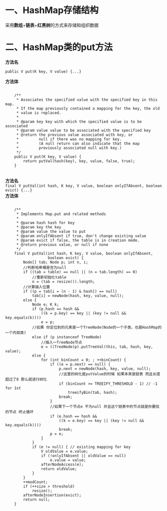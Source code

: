 <h1>一、HashMap存储结构</h1>     采用<b>数组</b>+<b>链表</b>+<b>红黑树</b>的方式来存储和组织数据<h1> 二、HashMap类的put方法</h1><b>方法名</b><pre><code>public V put(K key, V value) {...}</code></pre><b>方法体</b><br /><pre><code>    /**     * Associates the specified value with the specified key in this map.     * If the map previously contained a mapping for the key, the old     * value is replaced.     *     * @param key key with which the specified value is to be associated     * @param value value to be associated with the specified key     * @return the previous value associated with <tt>key</tt>, or     *         <tt>null</tt> if there was no mapping for <tt>key</tt>.     *         (A <tt>null</tt> return can also indicate that the map     *         previously associated <tt>null</tt> with <tt>key</tt>.)     */    public V put(K key, V value) {        return putVal(hash(key), key, value, false, true);    }</code></pre><br /><b>方法名</b><br /><code>final V putVal(int hash, K key, V value, boolean onlyIfAbsent, boolean evict) {...}</code><br /><b>方法体</b>  <pre><code>    /**     * Implements Map.put and related methods     *     * @param hash hash for key     * @param key the key     * @param value the value to put     * @param onlyIfAbsent if true, don't change existing value     * @param evict if false, the table is in creation mode.     * @return previous value, or null if none     */    final V putVal(int hash, K key, V value, boolean onlyIfAbsent,                   boolean evict) {        Node<K,V>[] tab; Node<K,V> p; int n, i;        //判断哈希桶是否为<tt>null</tt>        if ((tab = table) == null || (n = tab.length) == 0)            //重新初始化<tt>table</tt>            n = (tab = resize()).length;        //计算插入位置        if ((p = tab[i = (n - 1) & hash]) == null)            tab[i] = newNode(hash, key, value, null);        else {            Node<K,V> e; K k;            if (p.hash == hash &&                ((k = p.key) == key || (key != null && key.equals(k))))                e = p;            //如果 你定位到的元素是一个<tt>TreeNode</tt>(Node的一个子类，也是HashMap的一个内部类)            else if (p instanceof TreeNode)                //插入一TreeNode节点                e = ((TreeNode<K,V>)p).putTreeVal(this, tab, hash, key, value);            else {                for (int binCount = 0; ; ++binCount) {                    if ((e = p.next) == null) {                        p.next = newNode(hash, key, value, null);                        //这里的树化是putValue的时候 如果本来是链表 而且长度超过了8 那么就进行树化                         if (binCount >= TREEIFY_THRESHOLD - 1) // -1 for 1st                            treeifyBin(tab, hash);                        break;                    }                    //如果下一个节点e 不为null 并且这个链表中的节点就是你要找的节点 终止循环                    if (e.hash == hash &&                        ((k = e.key) == key || (key != null && key.equals(k))))                        break;                    p = e;                }            }            if (e != null) { // existing mapping for key                V oldValue = e.value;                if (!onlyIfAbsent || oldValue == null)                    e.value = value;                afterNodeAccess(e);                return oldValue;            }        }        ++modCount;        if (++size > threshold)            resize();        afterNodeInsertion(evict);        return null;    }</code></pre>